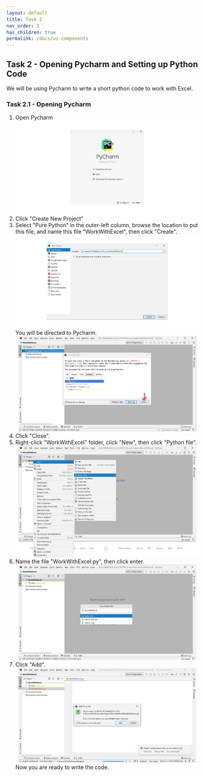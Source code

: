 ```yaml
---
layout: default
title: Task 2
nav_order: 3
has_children: true
permalink: /docs/ui-components
---
```


## Task 2 - Opening Pycharm and Setting up Python Code  
We will be using Pycharm to write a short python code to work with Excel.
### Task 2.1 - Opening Pycharm 
1) Open Pycharm  
![Open](https://github.com/Phil-CST-BCIT/Phil-Antony-docs/blob/gh-pages/assets/images/open-pycharm.png?raw=true "Open")
2) Click "Create New Project"
3) Select "Pure Python" in the outer-left column, browse the location to put this file, and name this file "WorkWithExcel", then click "Create".  
![Browse](https://github.com/Phil-CST-BCIT/Phil-Antony-docs/blob/gh-pages/assets/images/browse-and-name.png?raw=true "Browse")  
You will be directed to Pycharm.  
![Directed](https://github.com/Phil-CST-BCIT/Phil-Antony-docs/blob/gh-pages/assets/images/direct.png?raw=true "Directed")  
4) Click "Close".
5) Right-click "WorkWithExcel" folder, click "New", then click "Python file".  
![Click](https://github.com/Phil-CST-BCIT/Phil-Antony-docs/blob/gh-pages/assets/images/some-click.png?raw=true "Click")  
6) Name the file "WorkWithExcel.py", then click enter.  
![Naming](https://github.com/Phil-CST-BCIT/Phil-Antony-docs/blob/gh-pages/assets/images/naming.png?raw=true "Naming")  
7) Click "Add".  
![Git](https://github.com/Phil-CST-BCIT/Phil-Antony-docs/blob/gh-pages/assets/images/add-to-git.png?raw=true "Git")  
Now you are ready to write the code.


